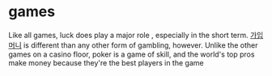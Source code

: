 # games
Like all games, luck does play a major role , especially in the short term. [가입머니](https://ggongnara.com) is different than any other form of gambling, however. Unlike the other games on a casino floor, poker is a game of skill, and the world's top pros make money because they're the best players in the game
